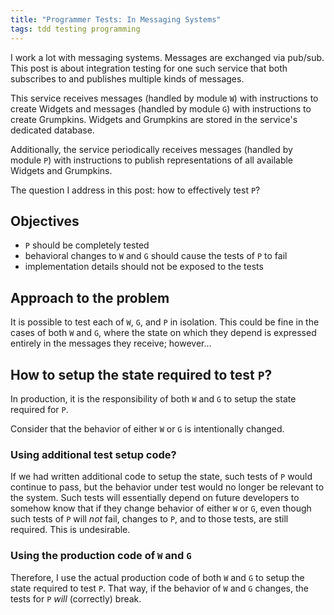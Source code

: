 ```yaml
---
title: "Programmer Tests: In Messaging Systems"
tags: tdd testing programming
---
```


I work a lot with messaging systems. Messages are exchanged via pub/sub. This post is about integration testing for one such service that both subscribes to and publishes multiple kinds of messages.

This service receives messages (handled by module `W`) with instructions to create Widgets and messages (handled by module `G`) with instructions to create Grumpkins. Widgets and Grumpkins are stored in the service's dedicated database.

Additionally, the service periodically receives messages (handled by module `P`) with instructions to publish representations of all available Widgets and Grumpkins.

The question I address in this post: how to effectively test `P`?

## Objectives

- `P` should be completely tested
- behavioral changes to `W` and `G` should cause the tests of `P` to fail
- implementation details should not be exposed to the tests

## Approach to the problem

It is possible to test each of `W`, `G`, and `P` in isolation. This could be fine in the cases of both `W` and `G`, where the state on which they depend is expressed entirely in the messages they receive; however...

## How to setup the state required to test `P`?

In production, it is the responsibility of both `W` and `G` to setup the state required for `P`.

Consider that the behavior of either `W` or `G` is intentionally changed.

### Using additional test setup code?

If we had written additional code to setup the state, such tests of `P` would continue to pass, but the behavior under test would no longer be relevant to the system. Such tests will essentially depend on future developers to somehow know that if they change behavior of either `W` or `G`, even though such tests of `P` will _not_ fail, changes to `P`, and to those tests, are still required. This is undesirable.

### Using the production code of `W` and `G`

Therefore, I use the actual production code of both `W` and `G` to setup the state required to test `P`. That way, if the behavior of `W` and `G` changes, the tests for `P` _will_ (correctly) break.
